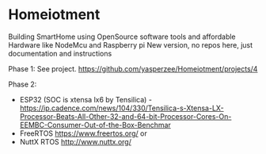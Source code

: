 # Homeiotment
Building SmartHome using OpenSource software tools and affordable Hardware like NodeMcu and Raspberry pi
New version, no repos here, just documentation and instructions

Phase 1: 
See project. https://github.com/yasperzee/Homeiotment/projects/4

  
Phase 2:
- ESP32 (SOC is xtensa lx6 by Tensilica)
  -https://ip.cadence.com/news/104/330/Tensilica-s-Xtensa-LX-Processor-Beats-All-Other-32-and-64-bit-Processor-Cores-On-EEMBC-Consumer-Out-of-the-Box-Benchmar
- FreeRTOS https://www.freertos.org/
or 
- NuttX RTOS http://www.nuttx.org/
 
  
